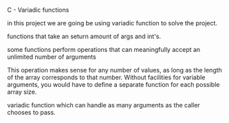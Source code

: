 C - Variadic functions

in this project we are going be using variadic function to solve the project.
 
functions that take an seturn amount of args and int's.

some functions perform operations that can meaningfully accept an unlimited number of arguments

This operation makes sense for any number of values, as long as the length of the array corresponds to that number. Without facilities for variable arguments, you would have to define a separate function for each possible array size.


variadic function which can handle as many arguments as the caller chooses to pass.
